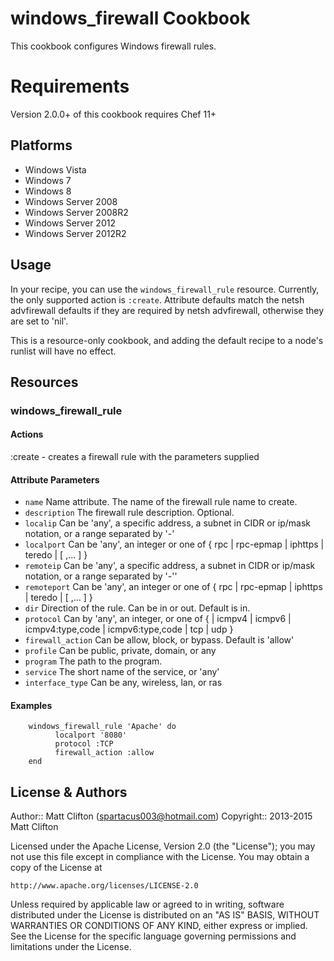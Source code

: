 # windows_firewall Cookbook

This cookbook configures Windows firewall rules. 

# Requirements
Version 2.0.0+ of this cookbook requires Chef 11+

## Platforms

* Windows Vista
* Windows 7
* Windows 8
* Windows Server 2008
* Windows Server 2008R2
* Windows Server 2012
* Windows Server 2012R2

## Usage
In your recipe, you can use the `windows_firewall_rule` resource.  Currently, the only supported action is `:create`. Attribute defaults match the netsh advfirewall defaults if they are required by netsh advfirewall, otherwise they are set to 'nil'.

This is a resource-only cookbook, and adding the default recipe to a node's runlist will have no effect.

## Resources

### windows_firewall_rule

#### Actions

:create - creates a firewall rule with the parameters supplied

#### Attribute Parameters

- `name` Name attribute. The name of the firewall rule name to create.
- `description` The firewall rule description. Optional.
- `localip` Can be 'any', a specific address, a subnet in CIDR or ip/mask notation, or a range separated by '-'
- `localport` Can be 'any', an integer or one of {  rpc | rpc-epmap | iphttps | teredo | [ ,... ] } 
- `remoteip` Can be 'any', a specific address, a subnet in CIDR or ip/mask notation, or a range separated by '-''
- `remoteport` Can be 'any', an integer or one of {  rpc | rpc-epmap | iphttps | teredo | [ ,... ] } 
- `dir` Direction of the rule. Can be in or out. Default is in.
- `protocol` Can by 'any', an integer, or one of { | icmpv4 | icmpv6 | icmpv4:type,code | icmpv6:type,code | tcp | udp } 
- `firewall_action` Can be allow, block, or bypass. Default is 'allow'
- `profile` Can be public, private, domain, or any
- `program` The path to the program.
- `service` The short name of the service, or 'any'
- `interface_type` Can be any, wireless, lan, or ras


#### Examples

```
    windows_firewall_rule 'Apache' do
          localport '8080'
          protocol :TCP
          firewall_action :allow
    end
```

## License & Authors

Author:: Matt Clifton (spartacus003@hotmail.com)
Copyright:: 2013-2015 Matt Clifton

Licensed under the Apache License, Version 2.0 (the "License");
you may not use this file except in compliance with the License.
You may obtain a copy of the License at

    http://www.apache.org/licenses/LICENSE-2.0

Unless required by applicable law or agreed to in writing, software
distributed under the License is distributed on an "AS IS" BASIS,
WITHOUT WARRANTIES OR CONDITIONS OF ANY KIND, either express or implied.
See the License for the specific language governing permissions and
limitations under the License.
